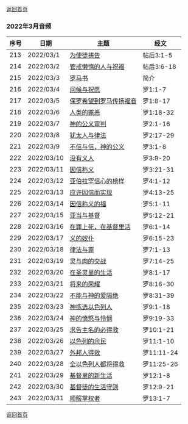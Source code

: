 [返回首页](index)

### 2022年3月音频

|序号|日期|主题|经文|
|---|----|---|---|
|213|2022/03/1|[为使徒祷告](https://carmelbible.sgp1.digitaloceanspaces.com/202203/213.mp3)|帖后3:1-5|
|214|2022/03/2|[管戒懒惰的人与祝福](https://carmelbible.sgp1.digitaloceanspaces.com/202203/214.mp3)|帖后3:6-18|
|215|2022/03/3|[罗马书](https://carmelbible.sgp1.digitaloceanspaces.com/202203/215.mp3)|简介|
|216|2022/03/4|[问候与祝愿](https://carmelbible.sgp1.digitaloceanspaces.com/202203/216.mp3)|罗1:1-7|
|217|2022/03/5|[保罗希望到罗马传扬福音](https://carmelbible.sgp1.digitaloceanspaces.com/202203/217.mp3)|罗1:8-17|
|218|2022/03/6|[人类的罪恶](https://carmelbible.sgp1.digitaloceanspaces.com/202203/218.mp3)|罗1:18-32|
|219|2022/03/7|[神的公义审判](https://carmelbible.sgp1.digitaloceanspaces.com/202203/219.mp3)|罗2:1-16|
|220|2022/03/8|[犹太人与律法](https://carmelbible.sgp1.digitaloceanspaces.com/202203/220.mp3)|罗2:17-29|
|221|2022/03/9|[不信与信，神的公义](https://carmelbible.sgp1.digitaloceanspaces.com/202203/221.mp3)|罗3:1-8|
|222|2022/03/10|[没有义人](https://carmelbible.sgp1.digitaloceanspaces.com/202203/222.mp3)|罗3:9-20|
|223|2022/03/11|[因信称义](https://carmelbible.sgp1.digitaloceanspaces.com/202203/223.mp3)|罗3:21-31|
|224|2022/03/12|[亚伯拉罕信心的榜样](https://carmelbible.sgp1.digitaloceanspaces.com/202203/224.mp3)|罗4:1-12|
|225|2022/03/13|[应许因信而实现](https://carmelbible.sgp1.digitaloceanspaces.com/202203/225.mp3)|罗4:13-25|
|226|2022/03/14|[因信称义的福](https://carmelbible.sgp1.digitaloceanspaces.com/202203/226.mp3)|罗5:1-11|
|227|2022/03/15|[亚当与基督](https://carmelbible.sgp1.digitaloceanspaces.com/202203/227.mp3)|罗5:12-21|
|228|2022/03/16|[在罪上死，在基督里活](https://carmelbible.sgp1.digitaloceanspaces.com/202203/228.mp3)|罗6:1-14|
|229|2022/03/17|[义的奴仆](https://carmelbible.sgp1.digitaloceanspaces.com/202203/229.mp3)|罗6:15-23|
|230|2022/03/18|[律法与罪](https://carmelbible.sgp1.digitaloceanspaces.com/202203/230.mp3)|罗7:1-13|
|231|2022/03/19|[灵与肉的交战](https://carmelbible.sgp1.digitaloceanspaces.com/202203/231.mp3)|罗7:14-25|
|232|2022/03/20|[在圣灵里的生活](https://carmelbible.sgp1.digitaloceanspaces.com/202203/232.mp3)|罗8:1-17|
|233|2022/03/21|[将来的荣耀](https://carmelbible.sgp1.digitaloceanspaces.com/202203/233.mp3)|罗8:18-30|
|234|2022/03/22|[不能与神的爱隔绝](https://carmelbible.sgp1.digitaloceanspaces.com/202203/234.mp3)|罗8:31-39|
|235|2022/03/23|[神拣选以色列人](https://carmelbible.sgp1.digitaloceanspaces.com/202203/235.mp3)|罗9:1-18|
|236|2022/03/24|[神的愤怒与怜悯](https://carmelbible.sgp1.digitaloceanspaces.com/202203/236.mp3)|罗9:19-33|
|237|2022/03/25|[求告主名的必得救](https://carmelbible.sgp1.digitaloceanspaces.com/202203/237.mp3)|罗10:1-21|
|238|2022/03/26|[以色列的余民](https://carmelbible.sgp1.digitaloceanspaces.com/202203/238.mp3)|罗11:1-10|
|239|2022/03/27|[外邦人得救](https://carmelbible.sgp1.digitaloceanspaces.com/202203/239.mp3)|罗11:11-24|
|240|2022/03/28|[全以色列人都将得救](https://carmelbible.sgp1.digitaloceanspaces.com/202203/240.mp3)|罗11:25-26|
|241|2022/03/29|[基督里的新生活](https://carmelbible.sgp1.digitaloceanspaces.com/202203/241.mp3)|罗12:1-8|
|242|2022/03/30|[基督徒的生活守则](https://carmelbible.sgp1.digitaloceanspaces.com/202203/242.mp3)|罗12:9-21|
|243|2022/03/31|[顺服掌权者](https://carmelbible.sgp1.digitaloceanspaces.com/202203/243.mp3)|罗13:1-7|


[返回首页](index)
